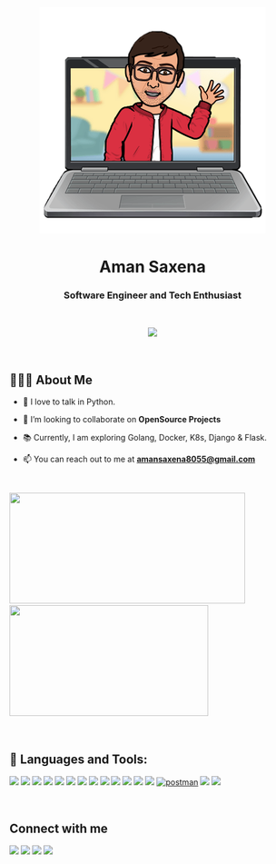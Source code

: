 <p align="center">
    <img src="https://github.com/Aman0509/Aman0509/blob/main/static/my_avatar.png"/>
</p>
<h1 align="center">Aman Saxena</h1>
<h3 align="center">Software Engineer and Tech Enthusiast</h3>

&nbsp;

<p align="center">
    <img src="https://lastfm-recently-played.vercel.app/api?user=Aman8055&count=1&loved=true"/>
</p>

&nbsp;

## 👱🏼‍♂️ About Me

- 👾 I love to talk in Python.

- 👯 I’m looking to collaborate on **OpenSource Projects**

- 📚 Currently, I am exploring Golang, Docker, K8s, Django & Flask.

- 📫 You can reach out to me at **amansaxena8055@gmail.com**

&nbsp;

<p align="left">
    <img src="https://github-readme-stats.vercel.app/api?username=Aman0509&theme=great-gatsby&show_icons=true&border_radius=15" width="415" height="195"/> &nbsp; &nbsp;
    <img src="https://github-readme-stats.vercel.app/api/top-langs/?username=Aman0509&layout=compact&theme=great-gatsby&show_icons=true&border_radius=15" width="350" height="195" />
</p>
&nbsp;

## 🚀 Languages and Tools:

<p  align="left">
    <a href="https://www.python.org" target="_blank"><img src="https://img.icons8.com/color/48/000000/python.png"/></a>
    <a href="https://go.dev/doc/" target="_blank"><img src="https://img.icons8.com/color/48/000000/golang.png"/></a>
    <a href="https://kubernetes.io/docs/home/" target="_blank"><img src="https://img.icons8.com/color/48/000000/kubernetes.png"/></a>
    <a href="https://docs.docker.com/" target="_blank"><img src="https://img.icons8.com/color/48/000000/docker.png"/></a>
    <a href="https://docs.ansible.com/" target="_blank"><img src="https://img.icons8.com/color/48/000000/ansible.png"/></a>
    <a href="https://git-scm.com/" target="_blank"><img src="https://img.icons8.com/color/48/000000/git.png"/></a>
    <a href="https://www.elastic.co/guide/en/beats/filebeat/current/filebeat-overview.html" target="_blank"> <img src="https://img.icons8.com/external-tal-revivo-shadow-tal-revivo/48/000000/external-beats-electronics-that-produces-audio-products-focused-on-headphones-and-speakers-logo-shadow-tal-revivo.png"/></a>
    <a href="https://www.elastic.co/guide/en/logstash/current/introduction.html" target="_blank"><img src="https://img.icons8.com/color/48/000000/logstash.png"/></a>
    <a href="https://www.elastic.co/guide/en/elasticsearch/reference/current/elasticsearch-intro.html" target="_blank"><img  src="https://img.icons8.com/color/48/000000/elasticsearch.png"/></a>
    <a href="https://dev.mysql.com/doc/" target="_blank"><img src="https://img.icons8.com/color/48/000000/mysql-logo.png"/></a>
    <a href="https://www.w3.org/html/" target="_blank"><img src="https://img.icons8.com/color/48/000000/html-5--v1.png"/></a>
    <a href="https://www.w3schools.com/css/" target="_blank"><img src="https://img.icons8.com/external-prettycons-flat-prettycons/47/000000/external-css-web-seo-prettycons-flat-prettycons.png"/></a>
    <a href="https://getbootstrap.com" target="_blank"><img src="https://img.icons8.com/color/48/000000/bootstrap.png"/></a>
    <a href="https://postman.com" target="_blank"><img src="https://www.vectorlogo.zone/logos/getpostman/getpostman-icon.svg"  alt="postman"  width="45"  height="45"/></a>
    <a href="https://docs.djangoproject.com/en/4.0/" target="_blank"><img  src="https://img.icons8.com/external-tal-revivo-filled-tal-revivo/48/000000/external-django-a-high-level-python-web-framework-that-encourages-rapid-development-logo-filled-tal-revivo.png"/></a>
    <a href="https://flask.palletsprojects.com/en/2.0.x/" target="_blank"> <img src="https://img.icons8.com/nolan/48/flask.png"/></a>
</p>

&nbsp;

<h2 align="left"> Connect with me </h2>
<p  align="left">
    <a href="https://www.linkedin.com/in/aman-saxena-1a87a27a/"><img src="https://img.icons8.com/fluent/48/000000/linkedin.png"/></a>
    <a href="https://stackoverflow.com/users/12681221/aman"><img src="https://img.icons8.com/color/48/000000/stackoverflow.png"/></a>
    <a href="https://twitter.com/aman8055"><img src="https://img.icons8.com/fluency/48/000000/twitter.png"/></a>
    <a href = "https://www.instagram.com/aman5508/"><img src="https://img.icons8.com/color/48/000000/instagram-new.png"/></a>
</p>
